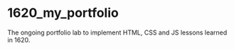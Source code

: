 # 1620_my_portfolio
The ongoing portfolio lab to implement HTML, CSS and JS lessons learned in 1620.
